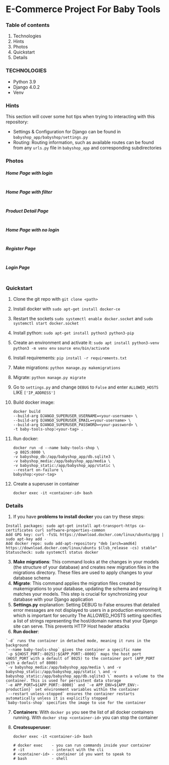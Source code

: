 # E-Commerce Project For Baby Tools

### Table of contents

1. Technologies
2. Hints
3. Photos
4. Quickstart
5. Details

### TECHNOLOGIES

- Python 3.9
- Django 4.0.2
- Venv

### Hints

This section will cover some hot tips when trying to interacting with this repository:

- Settings & Configuration for Django can be found in `babyshop_app/babyshop/settings.py`
- Routing: Routing information, such as available routes can be found from any `urls.py` file in `babyshop_app` and corresponding subdirectories

### Photos

##### Home Page with login

<img alt="" src="https://github.com/MET-DEV/Django-E-Commerce/blob/master/project_images/capture_20220323080815407.jpg"></img>
##### Home Page with filter
<img alt="" src="https://github.com/MET-DEV/Django-E-Commerce/blob/master/project_images/capture_20220323080840305.jpg"></img>
##### Product Detail Page
<img alt="" src="https://github.com/MET-DEV/Django-E-Commerce/blob/master/project_images/capture_20220323080934541.jpg"></img>

##### Home Page with no login
<img alt="" src="https://github.com/MET-DEV/Django-E-Commerce/blob/master/project_images/capture_20220323080953570.jpg"></img>


##### Register Page

<img alt="" src="https://github.com/MET-DEV/Django-E-Commerce/blob/master/project_images/capture_20220323081016022.jpg"></img>


##### Login Page

<img alt="" src="https://github.com/MET-DEV/Django-E-Commerce/blob/master/project_images/capture_20220323081044867.jpg"></img>

### Quickstart

1. Clone the git repo with `git clone <path>`
2. Install docker with `sudo apt-get install docker-ce`
3. Restart the sockets `sudo systemctl enable docker.socket` and `sudo systemctl start docker.socket`
4. Install python: `sudo apt-get install python3 python3-pip`
5. Create an environment and activate it: `sudo apt install python3-venv` `python3 -m venv env` `source env/bin/activate`
6. Install requirements: `pip install -r requirements.txt`
7. Make migrations: `python manage.py makemigrations`
8. Migrate: `python manage.py migrate`
9. Go to `settings.py` and change `DEBUG` to `False` and enter `ALLOWED_HOSTS` LIKE `['IP_ADDRESS']`
10. Build docker image:
    
    ```
    docker build
    --build-arg DJANGO_SUPERUSER_USERNAME=<your-username> \
    --build-arg DJANGO_SUPERUSER_EMAIL=<your-username> \
    --build-arg DJANGO_SUPERUSER_PASSWORD=<your-password> \
    -t baby-tools-shop:<your-tag> .
    ```
    
12. Run docker:
    
    ```
    docker run -d --name baby-tools-shop \
    -p 8025:8000 \
    -v babyshop_db:/app/babyshop_app/db.sqlite3 \
    -v babyshop_media:/app/babyshop_app/media \
    -v babyshop_static:/app/babyshop_app/static \
    --restart on-failure \
    babyshop:<your-tag>
    ```
    
14. Create a superuser in container
    
    ```
    docker exec -it <container-id> bash
    ```

  

### Details

1. If you have **problems to install docker** you can try these steps:

  ```
  Install packages: sudo apt-get install apt-transport-https ca-certificates curl software-properties-common
  Add GPG key: curl -fsSL https://download.docker.com/linux/ubuntu/gpg | sudo apt-key add -
  Add docker repo: sudo add-apt-repository "deb [arch=amd64] https://download.docker.com/linux/ubuntu $(lsb_release -cs) stable"
  Statuscheck: sudo systemctl status docker
  ```

3. **Make migrations**: This command looks at the changes in your models (the structure of your database) and creates new migration files in the migrations directory. These files are used to apply changes to your database schema
4. **Migrate**: This command applies the migration files created by makemigrations to your database, updating the schema and ensuring it matches your models. This step is crucial for synchronizing your database with your Django application
5. **Settings.py** explanation: 
    Setting DEBUG to False ensures that detailed error messages are not displayed to users in a production environment, which is important for security
    The ALLOWED_HOSTS setting specifies a list of strings representing the host/domain names that your Django site can serve. This prevents HTTP Host header attacks
6. **Run docker**:
   
  ```
  `-d` runs the container in detached mode, meaning it runs in the background
  `--name baby-tools-shop` gives the container a specific name
  `-p ${HOST_PORT:-8025}:${APP_PORT:-8000}` maps the host port (HOST_PORT with a default of 8025) to the container port (APP_PORT with a default of 8000)
  `-v babyshop_media:/app/babyshop_app/media \ and -v babyshop_static:/app/babyshop_app/static \ and -v babyshop_static:/app/babyshop_app/db.sqlite3 \` mounts a volume to the container. This is used for persistent data storage
  `-e APP_PORT=${APP_PORT:-8000}` and `-e APP_ENV=${APP_ENV:-production}` set environment variables within the container
  `--restart unless-stopped` ensures the container restarts automatically unless it is explicitly stopped
  `baby-tools-shop` specifies the image to use for the container
  ```

7. **Containers**: With `docker ps` you see the list of all docker containers running. With `docker stop <container-id>` you can stop the container
8. **Createsuperuser**:
   
    ```
    docker exec -it <container-id> bash

    # docker exec    - you can run commands inside your container
    # -it            - interact with the cli
    # <container-id> - container id you want to speak to
    # bash           - shell
    ```
